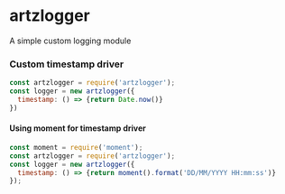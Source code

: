 # artzlogger
A simple custom logging module

### Custom timestamp driver
```js
const artzlogger = require('artzlogger');
const logger = new artzlogger({
  timestamp: () => {return Date.now()}
})
```
#### Using moment for timestamp driver
```js
const moment = require('moment');
const artzlogger = require('artzlogger');
const logger = new artzlogger({
  timestamp: () => {return moment().format('DD/MM/YYYY HH:mm:ss')}
});
```
